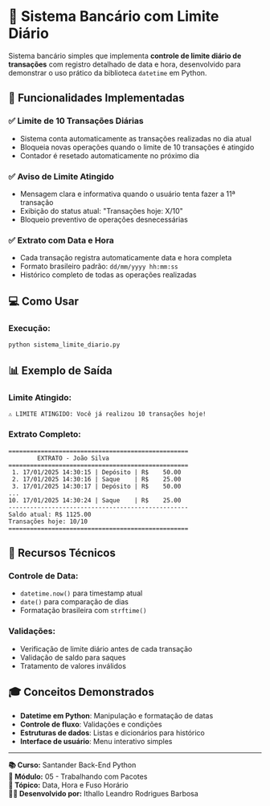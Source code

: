 # 🏦 Sistema Bancário com Limite Diário

Sistema bancário simples que implementa **controle de limite diário de transações** com registro detalhado de data e hora, desenvolvido para demonstrar o uso prático da biblioteca `datetime` em Python.

## 🎯 Funcionalidades Implementadas

### ✅ **Limite de 10 Transações Diárias**

- Sistema conta automaticamente as transações realizadas no dia atual
- Bloqueia novas operações quando o limite de 10 transações é atingido
- Contador é resetado automaticamente no próximo dia

### ✅ **Aviso de Limite Atingido**

- Mensagem clara e informativa quando o usuário tenta fazer a 11ª transação
- Exibição do status atual: "Transações hoje: X/10"
- Bloqueio preventivo de operações desnecessárias

### ✅ **Extrato com Data e Hora**

- Cada transação registra automaticamente data e hora completa
- Formato brasileiro padrão: `dd/mm/yyyy hh:mm:ss`
- Histórico completo de todas as operações realizadas

## 💻 Como Usar

### **Execução:**

```bash
python sistema_limite_diario.py
```

## 📊 Exemplo de Saída

### **Limite Atingido:**

```plaintext
⚠️ LIMITE ATINGIDO: Você já realizou 10 transações hoje!
```

### **Extrato Completo:**

```plaintext
==================================================
        EXTRATO - João Silva
==================================================
 1. 17/01/2025 14:30:15 | Depósito | R$    50.00
 2. 17/01/2025 14:30:16 | Saque    | R$    25.00
 3. 17/01/2025 14:30:17 | Depósito | R$    50.00
...
10. 17/01/2025 14:30:24 | Saque    | R$    25.00
--------------------------------------------------
Saldo atual: R$ 1125.00
Transações hoje: 10/10
==================================================
```

## 🔧 Recursos Técnicos

### **Controle de Data:**

- `datetime.now()` para timestamp atual
- `date()` para comparação de dias
- Formatação brasileira com `strftime()`

### **Validações:**

- Verificação de limite diário antes de cada transação
- Validação de saldo para saques
- Tratamento de valores inválidos

## 🎓 Conceitos Demonstrados

- **Datetime em Python**: Manipulação e formatação de datas
- **Controle de fluxo**: Validações e condições
- **Estruturas de dados**: Listas e dicionários para histórico
- **Interface de usuário**: Menu interativo simples

---

**📚 Curso:** Santander Back-End Python  
**🎯 Módulo:** 05 - Trabalhando com Pacotes  
**📅 Tópico:** Data, Hora e Fuso Horário  
**👨‍💻 Desenvolvido por:** Ithallo Leandro Rodrigues Barbosa
